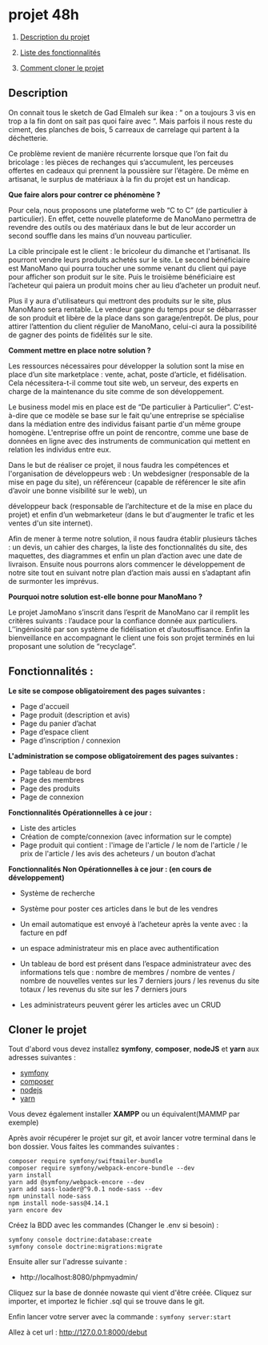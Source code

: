 # projet 48h

1.  [Description du projet](##Description)

2.  [Liste des fonctionnalités](##Fonctionnalités)

3.  [Comment cloner le projet](##Cloner-le-projet)

## Description 

On connait tous le sketch de Gad Elmaleh sur ikea : “ on a toujours 3 vis en trop a la fin dont on sait pas quoi faire avec “. Mais parfois il nous reste du ciment, des planches de bois, 5 carreaux de carrelage qui partent à la déchetterie. 

Ce problème revient de manière récurrente lorsque que l’on fait du bricolage : les pièces de rechanges qui s’accumulent, les perceuses offertes en cadeaux qui prennent la poussière sur l’étagère. De même en artisanat, le surplus de matériaux à la fin du projet est un handicap.

__Que faire alors pour contrer ce phénomène ?__

Pour cela, nous proposons une plateforme web “C to C” (de particulier à particulier). En effet, cette nouvelle plateforme de ManoMano permettra de revendre des outils ou des matériaux dans le but de leur accorder un second souffle dans les mains d’un nouveau particulier.

La cible principale est le client : le bricoleur du dimanche et l'artisanat. Ils  pourront vendre leurs produits achetés sur le site. Le second bénéficiaire est ManoMano qui pourra toucher une somme venant du client qui paye pour afficher son produit sur le site. Puis le troisième bénéficiaire est l’acheteur qui paiera un produit moins cher au lieu d’acheter un produit neuf.

Plus il y aura d'utilisateurs qui mettront des produits sur le site, plus ManoMano sera rentable. Le vendeur gagne du temps pour se débarrasser de son produit et libère de la place dans son garage/entrepôt. De plus, pour attirer l’attention du client régulier de ManoMano, celui-ci aura la possibilité de gagner des points de fidélités sur le site.

__Comment mettre en place notre solution ?__

Les ressources nécessaires pour développer la solution sont la mise en place d’un site marketplace : vente, achat, poste d’article, et fidélisation.
Cela nécessitera-t-il comme tout site web, un serveur, des experts en charge de la maintenance du site comme de son développement.

Le business model mis en place est de “De particulier à Particulier”. C'est-à-dire que ce modèle se base sur le fait qu'une entreprise se spécialise dans la médiation entre des individus faisant partie d'un même groupe homogène. L'entreprise offre un point de rencontre, comme une base de données en ligne avec des instruments de communication qui mettent en relation les individus entre eux.

Dans le but de réaliser ce projet, il nous faudra les compétences et l'organisation de développeurs web : Un webdesigner (responsable de la mise en page du site), un référenceur (capable de référencer le site afin d’avoir une bonne visibilité sur le web), un 



développeur back (responsable de l’architecture et de la mise en place du projet) et enfin d’un webmarketeur (dans le but d'augmenter le trafic et les ventes d'un site internet).

Afin de mener à terme notre solution, il nous faudra établir plusieurs tâches : un devis, un cahier des charges, la liste des fonctionnalités du site, des maquettes, des diagrammes et enfin un plan d’action avec une date de livraison.
Ensuite nous pourrons alors commencer le développement de notre site tout en suivant notre plan d’action mais aussi en s’adaptant afin de surmonter les imprévus.

__Pourquoi notre solution est-elle bonne pour ManoMano ?__

Le projet JamoMano s’inscrit dans l’esprit de ManoMano car il remplit les critères suivants : l’audace pour la confiance donnée aux particuliers. L’’ingéniosité par son système de fidélisation et d’autosuffisance. Enfin la bienveillance en accompagnant le client une fois son projet terminés en lui proposant une solution de “recyclage”.

## Fonctionnalités :

__Le site se compose obligatoirement des pages suivantes :__

-	Page d'accueil 
-	Page produit (description et avis) 
-	Page du panier d’achat 
-	Page d’espace client 
-	Page d’inscription / connexion

__L'administration se compose obligatoirement des pages suivantes :__ 

-	Page tableau de bord 
-	Page des membres 
-	Page des produits 
-	Page de connexion

__Fonctionnalités Opérationnelles à ce jour :__

-	Liste des articles 
-	Création de compte/connexion (avec information sur le compte) 
-	Page produit qui contient : l'image de l'article / le nom de l'article / le prix de l'article /            les avis des acheteurs / un bouton d’achat 

__Fonctionnalités Non Opérationnelles à ce jour : (en cours de développement)__

-	Système de recherche
-	Système pour poster ces articles dans le but de les vendres
-	Un email automatique est envoyé à l’acheteur après la vente avec : la facture en pdf 
-	un espace administrateur mis en place avec authentification   

-	Un tableau de bord est présent dans l’espace administrateur avec des informations tels que : nombre de membres / nombre de ventes / nombre de nouvelles ventes sur les 7 derniers jours / les revenus du site totaux / les revenus du site sur les 7 derniers jours 

-	Les administrateurs peuvent gérer les articles avec un CRUD

## Cloner le projet 

Tout d'abord vous devez installez __symfony__, __composer__, __nodeJS__ et __yarn__ aux adresses suivantes :

*   [symfony](https://symfony.com/download)
*   [composer](https://getcomposer.org/download/)
*   [nodejs](https://nodejs.org/fr/download/)
*   [yarn](https://classic.yarnpkg.com/en/docs/install/#windows-stable)

Vous devez également installer __XAMPP__ ou un équivalent(MAMMP par exemple)

Après avoir récupérer le projet sur git, et avoir lancer votre terminal dans le bon dossier. Vous faites les commandes suivantes :

```
composer require symfony/swiftmailer-bundle
composer require symfony/webpack-encore-bundle --dev
yarn install
yarn add @symfony/webpack-encore --dev
yarn add sass-loader@^9.0.1 node-sass --dev
npm uninstall node-sass
npm install node-sass@4.14.1
yarn encore dev
```

Créez la BDD avec les commandes (Changer le .env si besoin) :

```
symfony console doctrine:database:create
symfony console doctrine:migrations:migrate
```

Ensuite aller sur l'adresse suivante :

*   http://localhost:8080/phpmyadmin/

Cliquez sur la base de donnée nowaste qui vient d'être créée. Cliquez sur importer, et importez le fichier .sql qui se trouve dans le git.

Enfin lancer votre server avec la commande :
``symfony server:start``

Allez à cet url :
http://127.0.0.1:8000/debut
